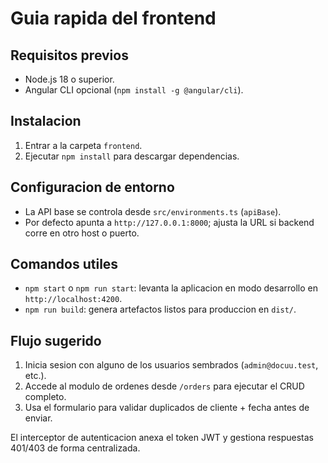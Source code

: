 # Guia rapida del frontend

## Requisitos previos
- Node.js 18 o superior.
- Angular CLI opcional (`npm install -g @angular/cli`).

## Instalacion
1. Entrar a la carpeta `frontend`.
2. Ejecutar `npm install` para descargar dependencias.

## Configuracion de entorno
- La API base se controla desde `src/environments.ts` (`apiBase`).
- Por defecto apunta a `http://127.0.0.1:8000`; ajusta la URL si backend corre en otro host o puerto.

## Comandos utiles
- `npm start` o `npm run start`: levanta la aplicacion en modo desarrollo en `http://localhost:4200`.
- `npm run build`: genera artefactos listos para produccion en `dist/`.

## Flujo sugerido
1. Inicia sesion con alguno de los usuarios sembrados (`admin@docuu.test`, etc.).
2. Accede al modulo de ordenes desde `/orders` para ejecutar el CRUD completo.
3. Usa el formulario para validar duplicados de cliente + fecha antes de enviar.

El interceptor de autenticacion anexa el token JWT y gestiona respuestas 401/403 de forma centralizada.
